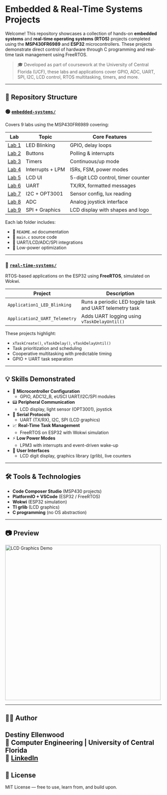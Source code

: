 # Embedded & Real-Time Systems Projects

Welcome! This repository showcases a collection of hands-on **embedded systems** and **real-time operating systems (RTOS)** projects completed using the **MSP430FR6989** and **ESP32** microcontrollers. These projects demonstrate direct control of hardware through C programming and real-time task management using FreeRTOS.

> 🎓 Developed as part of coursework at the University of Central Florida (UCF), these labs and applications cover GPIO, ADC, UART, SPI, I2C, LCD control, RTOS multitasking, timers, and more.

---

## 🔧 Repository Structure

### 🟢 [`embedded-systems/`](./embedded-systems/)
Covers 9 labs using the MSP430FR6989 covering:

| Lab | Topic | Core Features |
|-----|-------|---------------|
| [Lab 1](./embedded-systems/Lab01_LED_Blink) | LED Blinking | GPIO, delay loops |
| [Lab 2](./embedded-systems/Lab02_Button_Interrupts) | Buttons | Polling & interrupts |
| [Lab 3](./embedded-systems/Lab03_Timer_LED_Control) | Timers | Continuous/up mode |
| [Lab 4](./embedded-systems/Lab04_Interrupts_and_LowPower) | Interrupts + LPM | ISRs, FSM, power modes |
| [Lab 5](./embedded-systems/Lab05_LCD_Display) | LCD UI | 5-digit LCD control, timer counter |
| [Lab 6](./embedded-systems/Lab06_UART_Communication) | UART | TX/RX, formatted messages |
| [Lab 7](./embedded-systems/Lab07_I2C_LightSensor) | I2C + OPT3001 | Sensor config, lux reading |
| [Lab 8](./embedded-systems/Lab08_ADC_Joystick) | ADC | Analog joystick interface |
| [Lab 9](./embedded-systems/Lab09_SPI_LCD_Display) | SPI + Graphics | LCD display with shapes and logo |

Each lab folder includes:
- 📄 `README.md` documentation
- 💾 `main.c` source code
- 🔁 UART/LCD/ADC/SPI integrations
- 🔋 Low-power optimization

---

### 🔴 [`real-time-systems/`](./real-time-systems/)
RTOS-based applications on the ESP32 using **FreeRTOS**, simulated on Wokwi.

| Project | Description |
|---------|-------------|
| `Application1_LED_Blinking` | Runs a periodic LED toggle task and UART telemetry task |
| `Application2_UART_Telemetry` | Adds UART logging using `vTaskDelayUntil()` |

These projects highlight:
- `xTaskCreate()`, `vTaskDelay()`, `vTaskDelayUntil()`
- Task prioritization and scheduling
- Cooperative multitasking with predictable timing
- GPIO + UART task separation

---

## 💡 Skills Demonstrated

- 🧠 **Microcontroller Configuration**
  - GPIO, ADC12_B, eUSCI UART/I2C/SPI modules
- 📟 **Peripheral Communication**
  - LCD display, light sensor (OPT3001), joystick
- 💬 **Serial Protocols**
  - UART (TX/RX), I2C, SPI (LCD graphics)
- 📈 **Real-Time Task Management**
  - FreeRTOS on ESP32 with Wokwi simulation
- ⚡ **Low Power Modes**
  - LPM3 with interrupts and event-driven wake-up
- 🎨 **User Interfaces**
  - LCD digit display, graphics library (grlib), live counters

---

## 🛠️ Tools & Technologies

- **Code Composer Studio** (MSP430 projects)
- **PlatformIO + VSCode** (ESP32 / FreeRTOS)
- **Wokwi** (ESP32 simulation)
- **TI grlib** (LCD graphics)
- **C programming** (no OS abstraction)

---

## 📷 Preview

<img src="./embedded-systems/Lab09_SPI_LCD_Display/assets/snoopy" alt="LCD Graphics Demo" width="500"/>

---

## 👨‍💻 Author

**Destiny Ellenwood**  
📍 Computer Engineering | University of Central Florida  
🔗 [LinkedIn]([https://www.linkedin.com/in/destinyellenwood/]) 
---

## 📜 License

MIT License — free to use, learn from, and build upon.

